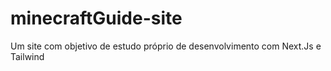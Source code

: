 # minecraftGuide-site
Um site com objetivo de estudo próprio de desenvolvimento com Next.Js e Tailwind 
